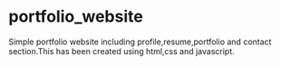# portfolio_website
Simple portfolio website including profile,resume,portfolio and contact section.This has been created using html,css and javascript.
